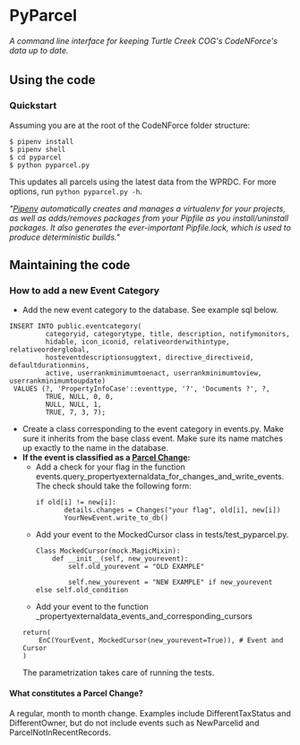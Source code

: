 # PyParcel
###### A command line interface for keeping Turtle Creek COG's CodeNForce's data up to date.
## Using the code
### Quickstart
Assuming you are at the root of the CodeNForce folder structure:
~~~
$ pipenv install
$ pipenv shell
$ cd pyparcel
$ python pyparcel.py
~~~
This updates all parcels using the latest data from the WPRDC. For more options, run `python pyparcel.py -h`.

*"[Pipenv](https://pipenv.pypa.io/en/latest/) automatically creates and manages a virtualenv for your projects, as well as adds/removes packages from your Pipfile as you install/uninstall packages. It also generates the ever-important Pipfile.lock, which is used to produce deterministic builds."*

## Maintaining the code
### How to add a new Event Category
* Add the new event category to the database. See example sql below.
~~~{caption="Example insert sql"}  
INSERT INTO public.eventcategory(
         categoryid, categorytype, title, description, notifymonitors,
         hidable, icon_iconid, relativeorderwithintype, relativeorderglobal,
         hosteventdescriptionsuggtext, directive_directiveid, defaultdurationmins,
         active, userrankminimumtoenact, userrankminimumtoview, userrankminimumtoupdate)
 VALUES (?, 'PropertyInfoCase'::eventtype, '?', 'Documents ?', ?,
         TRUE, NULL, 0, 0,
         NULL, NULL, 1,
         TRUE, 7, 3, 7);
~~~
* Create a class corresponding to the event category in events.py. Make sure it inherits from the base class event. Make sure its name matches up exactly to the name in the database.
* **If the event is classified as a [Parcel Change](#parcel-change):**
  * Add a check for your flag in the function events.query_propertyexternaldata_for_changes_and_write_events. The check should take the following form:
    ~~~
    if old[i] != new[i]:
           details.changes = Changes("your flag", old[i], new[i])
           YourNewEvent.write_to_db()
    ~~~
  * Add your event to the MockedCursor class in tests/test_pyparcel.py.
    ~~~(
    Class MockedCursor(mock.MagicMixin):
        def __init__(self, new_yourevent):
            self.old_yourevent = "OLD EXAMPLE"
            
            self.new_yourevent = "NEW EXAMPLE" if new_yourevent else self.old_condition
    ~~~
  * Add your event to the function _propertyexternaldata_events_and_corresponding_cursors
  ~~~
  return(
      EnC(YourEvent, MockedCursor(new_yourevent=True)), # Event and Cursor
  )
  ~~~
    The parametrization takes care of running the tests.


<h4 id=parcel-change>What constitutes a Parcel Change?</h4>
A regular, month to month change.
Examples include DifferentTaxStatus and DifferentOwner, but do not include events such as NewParcelid and ParcelNotInRecentRecords.
